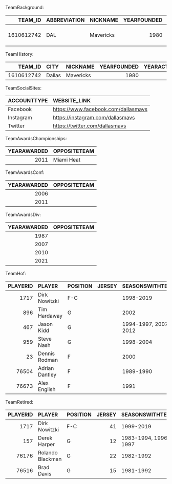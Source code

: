 TeamBackground:

|    TEAM_ID | ABBREVIATION   | NICKNAME   |   YEARFOUNDED | CITY   | ARENA                    |   ARENACAPACITY | OWNER          | GENERALMANAGER   | HEADCOACH   | DLEAGUEAFFILIATION   |
|-----------:|:---------------|:-----------|--------------:|:-------|:-------------------------|----------------:|:---------------|:-----------------|:------------|:---------------------|
| 1610612742 | DAL            | Mavericks  |          1980 | Dallas | American Airlines Center |           19200 | Patrick Dumont | Nico Harrison    | Jason Kidd  | Texas Legends        |

TeamHistory:

|    TEAM_ID | CITY   | NICKNAME   |   YEARFOUNDED |   YEARACTIVETILL |
|-----------:|:-------|:-----------|--------------:|-----------------:|
| 1610612742 | Dallas | Mavericks  |          1980 |             2023 |

TeamSocialSites:

| ACCOUNTTYPE   | WEBSITE_LINK                        |
|:--------------|:------------------------------------|
| Facebook      | https://www.facebook.com/dallasmavs |
| Instagram     | https://instagram.com/dallasmavs    |
| Twitter       | https://twitter.com/dallasmavs      |

TeamAwardsChampionships:

|   YEARAWARDED | OPPOSITETEAM   |
|--------------:|:---------------|
|          2011 | Miami Heat     |

TeamAwardsConf:

|   YEARAWARDED | OPPOSITETEAM   |
|--------------:|:---------------|
|          2006 |                |
|          2011 |                |

TeamAwardsDiv:

|   YEARAWARDED | OPPOSITETEAM   |
|--------------:|:---------------|
|          1987 |                |
|          2007 |                |
|          2010 |                |
|          2021 |                |

TeamHof:

|   PLAYERID | PLAYER         | POSITION   | JERSEY   | SEASONSWITHTEAM      |   YEAR |
|-----------:|:---------------|:-----------|:---------|:---------------------|-------:|
|       1717 | Dirk Nowitzki  | F-C        |          | 1998-2019            |   2023 |
|        896 | Tim Hardaway   | G          |          | 2002                 |   2022 |
|        467 | Jason Kidd     | G          |          | 1994-1997, 2007-2012 |   2018 |
|        959 | Steve Nash     | G          |          | 1998-2004            |   2018 |
|         23 | Dennis Rodman  | F          |          | 2000                 |   2011 |
|      76504 | Adrian Dantley | F          |          | 1989-1990            |   2008 |
|      76673 | Alex English   | F          |          | 1991                 |   1997 |

TeamRetired:

|   PLAYERID | PLAYER           | POSITION   |   JERSEY | SEASONSWITHTEAM      |   YEAR |
|-----------:|:-----------------|:-----------|---------:|:---------------------|-------:|
|       1717 | Dirk Nowitzki    | F-C        |       41 | 1999-2019            |   2022 |
|        157 | Derek Harper     | G          |       12 | 1983-1994, 1996-1997 |   2018 |
|      76176 | Rolando Blackman | G          |       22 | 1982-1992            |   1999 |
|      76516 | Brad Davis       | G          |       15 | 1981-1992            |   1992 |